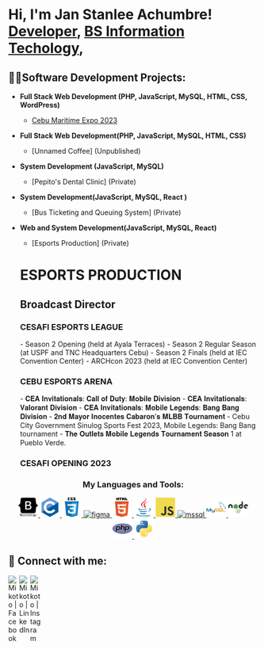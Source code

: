 <h1>Hi, I'm Jan Stanlee Achumbre! <br/><a href="https://https://github.com/Mikotooo">Developer</a>, <a href="[https://www.linkedin.com/in/joshmadakorhttps://www.linkedin.com/in/jan-stanlee-achumbre-53618b234/)/">BS Information Techology</a>,</a></h1>

<h2>👨‍💻Software Development Projects:</h2>

- <b>Full Stack Web Development (PHP, JavaScript, MySQL, HTML, CSS, WordPress) </b>
  - [Cebu Maritime Expo 2023](https://www.cebumaritimeexpo.com/)
- <b>Full Stack Web Development(PHP, JavaScript, MySQL, HTML, CSS) </b>
  - [Unnamed Coffee]  (Unpublished)
- <b>System Development (JavaScript, MySQL)</b>
  - [Pepito's Dental Clinic]  (Private)
- <b>System Development(JavaScript, MySQL, React )</b>
  - [Bus Ticketing and Queuing System]  (Private)
- <b>Web and System Development(JavaScript, MySQL, React)</b>
  - [Esports Production]  (Private)   

   <h1> ESPORTS PRODUCTION </h1> 
   <h2> Broadcast Director </h2> 
   <h3> CESAFI ESPORTS LEAGUE </h3>
  - Season 2 Opening (held at Ayala Terraces) 
  - Season 2 Regular Season (at USPF and TNC Headquarters Cebu)
  - Season 2 Finals (held at IEC Convention Center)
  - ARCHcon 2023 (held at IEC Convention Center)
    <h3> CEBU ESPORTS ARENA </h3>
  - 𝐂𝐄𝐀 𝐈𝐧𝐯𝐢𝐭𝐚𝐭𝐢𝐨𝐧𝐚𝐥𝐬: 𝐂𝐚𝐥𝐥 𝐨𝐟 𝐃𝐮𝐭𝐲: 𝐌𝐨𝐛𝐢𝐥𝐞 𝐃𝐢𝐯𝐢𝐬𝐢𝐨𝐧
  - 𝐂𝐄𝐀 𝐈𝐧𝐯𝐢𝐭𝐚𝐭𝐢𝐨𝐧𝐚𝐥𝐬: 𝐕𝐚𝐥𝐨𝐫𝐚𝐧𝐭 𝐃𝐢𝐯𝐢𝐬𝐢𝐨𝐧
  - 𝐂𝐄𝐀 𝐈𝐧𝐯𝐢𝐭𝐚𝐭𝐢𝐨𝐧𝐚𝐥𝐬: 𝐌𝐨𝐛𝐢𝐥𝐞 𝐋𝐞𝐠𝐞𝐧𝐝𝐬: 𝐁𝐚𝐧𝐠 𝐁𝐚𝐧𝐠 𝐃𝐢𝐯𝐢𝐬𝐢𝐨𝐧
  - 𝟐𝐧𝐝 𝐌𝐚𝐲𝐨𝐫 𝐈𝐧𝐨𝐜𝐞𝐧𝐭𝐞𝐬 𝐂𝐚𝐛𝐚𝐫𝐨𝐧’𝐬 𝐌𝐋𝐁𝐁 𝐓𝐨𝐮𝐫𝐧𝐚𝐦𝐞𝐧𝐭
  - Cebu City Government Sinulog Sports Fest 2023, Mobile Legends: Bang Bang tournament
  - 𝐓𝐡𝐞 𝐎𝐮𝐭𝐥𝐞𝐭𝐬 𝐌𝐨𝐛𝐢𝐥𝐞 𝐋𝐞𝐠𝐞𝐧𝐝𝐬 𝐓𝐨𝐮𝐫𝐧𝐚𝐦𝐞𝐧𝐭 𝐒𝐞𝐚𝐬𝐨𝐧 1 at Pueblo Verde.
   <h3> CESAFI OPENING 2023 </h3>

<h3 align="center">My Languages and Tools:</h3>
<p align="center">  </a> <a href="https://getbootstrap.com" target="_blank" rel="noreferrer"> <img src="https://raw.githubusercontent.com/devicons/devicon/master/icons/bootstrap/bootstrap-plain-wordmark.svg" alt="bootstrap" width="40" height="40"/> </a> <a href="https://www.cprogramming.com/" target="_blank" rel="noreferrer"> <img src="https://raw.githubusercontent.com/devicons/devicon/master/icons/c/c-original.svg" alt="c" width="40" height="40"/>  </a> <a href="https://www.w3schools.com/css/" target="_blank" rel="noreferrer"> <img src="https://raw.githubusercontent.com/devicons/devicon/master/icons/css3/css3-original-wordmark.svg" alt="css3" width="40" height="40"/> </a>   <a href="https://www.figma.com/" target="_blank" rel="noreferrer"> <img src="https://www.vectorlogo.zone/logos/figma/figma-icon.svg" alt="figma" width="40" height="40"/> <a href="https://www.w3.org/html/" target="_blank" rel="noreferrer"> <img src="https://raw.githubusercontent.com/devicons/devicon/master/icons/html5/html5-original-wordmark.svg" alt="html5" width="40" height="40"/> </a> <a href="https://www.java.com" target="_blank" rel="noreferrer"> <img src="https://raw.githubusercontent.com/devicons/devicon/master/icons/java/java-original.svg" alt="java" width="40" height="40"/> </a> <a href="https://developer.mozilla.org/en-US/docs/Web/JavaScript" target="_blank" rel="noreferrer"> <img src="https://raw.githubusercontent.com/devicons/devicon/master/icons/javascript/javascript-original.svg" alt="javascript" width="40" height="40"/>  </a> <a href="https://www.microsoft.com/en-us/sql-server" target="_blank" rel="noreferrer"> <img src="https://www.svgrepo.com/show/303229/microsoft-sql-server-logo.svg" alt="mssql" width="40" height="40"/> </a> <a href="https://www.mysql.com/" target="_blank" rel="noreferrer"> <img src="https://raw.githubusercontent.com/devicons/devicon/master/icons/mysql/mysql-original-wordmark.svg" alt="mysql" width="40" height="40"/> </a> <a href="https://nodejs.org" target="_blank" rel="noreferrer"> <img src="https://raw.githubusercontent.com/devicons/devicon/master/icons/nodejs/nodejs-original-wordmark.svg" alt="nodejs" width="40" height="40"/>  <a href="https://www.php.net" target="_blank" rel="noreferrer"> <img src="https://raw.githubusercontent.com/devicons/devicon/master/icons/php/php-original.svg" alt="php" width="40" height="40"/>  </a> <a href="https://www.python.org" target="_blank" rel="noreferrer"> <img src="https://raw.githubusercontent.com/devicons/devicon/master/icons/python/python-original.svg" alt="python" width="40" height="40"/> </a> 

<h2> 🤳 Connect with me:</h2>

[<img align="left" alt="Mikoto | Facebook" width="22px" src="https://cdn.jsdelivr.net/npm/simple-icons@v3/icons/twitter.svg" />][Facebook]
[<img align="left" alt="Mikoto | LinkedIn" width="22px" src="https://cdn.jsdelivr.net/npm/simple-icons@v3/icons/linkedin.svg" />][linkedin]
[<img align="left" alt="Mikoto | Instagram" width="22px" src="https://cdn.jsdelivr.net/npm/simple-icons@v3/icons/instagram.svg" />][instagram]

[facebook]: https://www.facebook.com/Estamboool
[instagram]: https://www.instagram.com/mikotochefu
[linkedin]: https://www.linkedin.com/in/jan-stanlee-achumbre-53618b234

